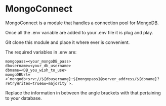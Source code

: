 # MongoConnect
MongoConnect is a module that handles a connection pool for MongoDB.

Once all the .env variable are added to your .env file it is plug and play.

Git clone this module and place it where ever is convenient.

The required variables in .env are:

```
mongopass=<your_mongoDB_pass>
dbusername=<your_db_username>
dbname=<DB_you_wish_to_use>
mongoDBUrl=<`mongodb+srv://${dbusername}:${mongopass}@server_address/${dbname}?retryWrites=true&w=majority`>.
```

Replace the information in between the angle brackets with that pertaining to
your database.  
